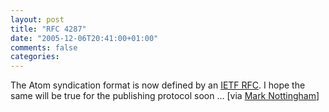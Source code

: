 ```yaml
---
layout: post
title: "RFC 4287"
date: "2005-12-06T20:41:00+01:00"
comments: false
categories: 
---
```


<p>The Atom syndication format is now defined by an <a href="http://www.ietf.org/rfc/rfc4287">IETF RFC</a>. I hope the same will be true for the publishing protocol soon &#8230;
[via <a href="http://www.mnot.net/blog/2005/12/05/4287">Mark Nottingham</a>]</p>


